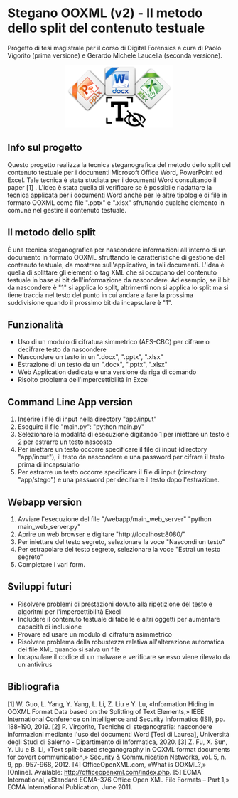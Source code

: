 # Stegano OOXML (v2) - Il metodo dello split del contenuto testuale
Progetto di tesi magistrale per il corso di Digital Forensics a cura di Paolo Vigorito (prima versione) e Gerardo Michele Laucella (seconda versione). 

<p align="center" width="100%">
  <img src="./webapp/frontend/image/HideAText.png" height="140" />
</p>

## Info sul progetto
Questo progetto realizza la tecnica steganografica del metodo dello split del contenuto testuale per i documenti Microsoft Office Word, PowerPoint ed Excel. Tale tecnica è stata studiata per i documenti Word consultando il paper [1] . L'idea è stata quella di verificare se è possibile riadattare la tecnica applicata per i documenti Word anche per le altre tipologie di file in formato OOXML come file ".pptx" e ".xlsx" sfruttando qualche elemento in comune nel gestire il contenuto testuale.

## Il metodo dello split
È una tecnica steganografica per nascondere informazioni all'interno di un documento in formato OOXML sfruttando le caratteristiche di gestione del contenuto testuale, da mostrare sull'applicativo, in tali documenti. L'idea è quella di splittare gli elementi o tag XML che si occupano del contenuto testuale in base ai bit dell'informazione da nascondere. Ad esempio, se il bit da nascondere è "1" si applica lo split, altrimenti non si applica lo split ma si tiene traccia nel testo del punto in cui andare a fare la prossima suddivisione quando il prossimo bit da incapsulare è "1".

## Funzionalità
  - Uso di un modulo di cifratura simmetrico (AES-CBC) per cifrare o decifrare testo da nascondere
  - Nascondere un testo in un ".docx", ".pptx", ".xlsx"
  - Estrazione di un testo da un ".docx", ".pptx", ".xlsx"
  - Web Application dedicata e una versione da riga di comando
  - Risolto problema dell'impercettibilità in Excel

## Command Line App version
1) Inserire i file di input nella directory "app/input"
2) Eseguire il file "main.py":
                                    "python main.py"
3) Selezionare la modalità di esecuzione digitando 1 per iniettare un testo e 2 per estrarre un testo nascosto
4) Per iniettare un testo occorre specificare il file di input (directory "app/input"), il testo da nascondere e una password per cifrare il testo prima di incapsularlo
5) Per estrarre un testo occorre specificare il file di input (directory "app/stego") e una password per decifrare il testo dopo l'estrazione.

## Webapp version
1) Avviare l'esecuzione del file "/webapp/main_web_server" 
                                    "python main_web_server.py"
2) Aprire un web browser e digitare "http://localhost:8080/"
3) Per iniettare del testo segreto, selezionare la voce "Nascondi un testo"
4) Per estrapolare del testo segreto, selezionare la voce "Estrai un testo segreto"
5) Completare i vari form.

## Sviluppi futuri
  - Risolvere problemi di prestazioni dovuto alla ripetizione del testo e algoritmi per l'impercettibilità Excel
  - Includere il contenuto testuale di tabelle e altri oggetti per aumentare capacità di inclusione
  - Provare ad usare un modulo di cifratura asimmetrico 
  - Risolvere problema della robustezza relativa all'alterazione automatica dei file XML quando si salva un file
  - Incapsulare il codice di un malware e verificare se esso viene rilevato da un antivirus

## Bibliografia
  [1] W. Guo, L. Yang, Y. Yang, L. Li, Z. Liu e Y. Lu, «Information Hiding in OOXML Format Data based on the Splitting of Text Elements,» IEEE International Conference on Intelligence and Security Informatics (ISI), pp. 188-190, 2019. 
  [2] P. Virgorito, Tecniche di steganografia: nascondere informazioni mediante l'uso dei documenti Word [Tesi di Laurea], Università degli Studi di Salerno - Dipartimento di Informatica, 2020. 
  [3] Z. Fu, X. Sun, Y. Liu e B. Li, «Text split-based steganography in OOXML format documents for covert communication,» Security & Communication Networks, vol. 5, n. 9, pp. 957-968, 2012.
  [4] OfficeOpenXML.com, «What is OOXML?,» [Online]. Available: http://officeopenxml.com/index.php.
  [5] ECMA International, «Standard ECMA-376 Office Open XML File Formats – Part 1,» ECMA International Publication, June 2011. 
